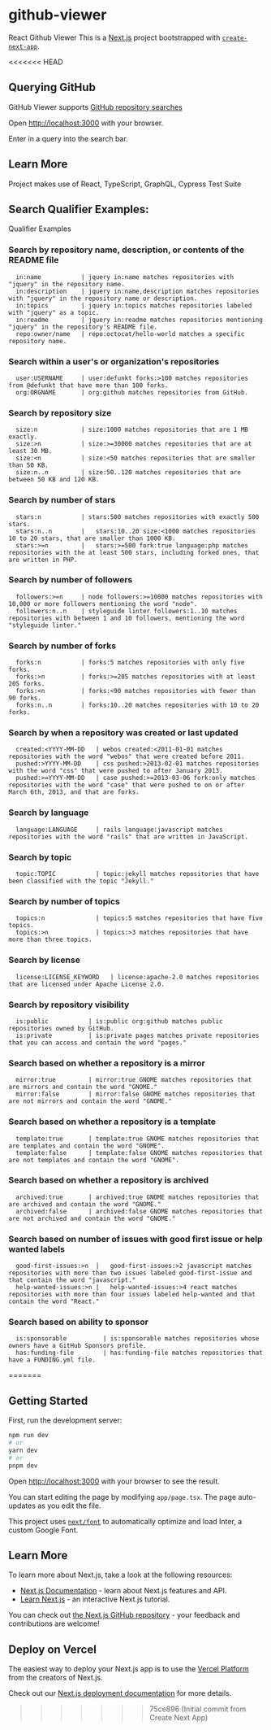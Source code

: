 # github-viewer

React Github Viewer
This is a [Next.js](https://nextjs.org/) project bootstrapped with [`create-next-app`](https://github.com/vercel/next.js/tree/canary/packages/create-next-app).

<<<<<<< HEAD
## Querying GitHub

GitHub Viewer supports [GitHub repository searches](https://docs.github.com/en/search-github/searching-on-github/searching-for-repositories)

Open [http://localhost:3000](http://localhost:3000) with your browser.

Enter in a query into the search bar.

## Learn More

Project makes use of React, TypeScript, GraphQL, Cypress Test Suite

## Search Qualifier Examples:

Qualifier Examples

### Search by repository name, description, or contents of the README file

      in:name	        | jquery in:name matches repositories with "jquery" in the repository name.
      in:description	| jquery in:name,description matches repositories with "jquery" in the repository name or description.
      in:topics	        | jquery in:topics matches repositories labeled with "jquery" as a topic.
      in:readme         | jquery in:readme matches repositories mentioning "jquery" in the repository's README file.
      repo:owner/name	| repo:octocat/hello-world matches a specific repository name.

### Search within a user's or organization's repositories

      user:USERNAME	    | user:defunkt forks:>100 matches repositories from @defunkt that have more than 100 forks.
      org:ORGNAME	    | org:github matches repositories from GitHub.

### Search by repository size

      size:n	        | size:1000 matches repositories that are 1 MB exactly.
      size:>n	        | size:>=30000 matches repositories that are at least 30 MB.
      size:<n	        | size:<50 matches repositories that are smaller than 50 KB.
      size:n..n	        | size:50..120 matches repositories that are between 50 KB and 120 KB.

### Search by number of stars

      stars:n	        | stars:500 matches repositories with exactly 500 stars.
      stars:n..n        | 	stars:10..20 size:<1000 matches repositories 10 to 20 stars, that are smaller than 1000 KB.
      stars:>=n         | 	stars:>=500 fork:true language:php matches repositories with the at least 500 stars, including forked ones, that are written in PHP.


### Search by number of followers

      followers:>=n	    | node followers:>=10000 matches repositories with 10,000 or more followers mentioning the word "node".
      followers:n..n	| styleguide linter followers:1..10 matches repositories with between 1 and 10 followers, mentioning the word "styleguide linter."

### Search by number of forks

      forks:n	        | forks:5 matches repositories with only five forks.
      forks:>n	        | forks:>=205 matches repositories with at least 205 forks.
      forks:<n	        | forks:<90 matches repositories with fewer than 90 forks.
      forks:n..n	    | forks:10..20 matches repositories with 10 to 20 forks.

### Search by when a repository was created or last updated

      created:<YYYY-MM-DD	| webos created:<2011-01-01 matches repositories with the word "webos" that were created before 2011.
      pushed:>YYYY-MM-DD	| css pushed:>2013-02-01 matches repositories with the word "css" that were pushed to after January 2013.
      pushed:>=YYYY-MM-DD   | case pushed:>=2013-03-06 fork:only matches repositories with the word "case" that were pushed to on or after March 6th, 2013, and that are forks.

### Search by language

      language:LANGUAGE	    | rails language:javascript matches repositories with the word "rails" that are written in JavaScript.

### Search by topic

      topic:TOPIC	        | topic:jekyll matches repositories that have been classified with the topic "Jekyll."

### Search by number of topics

      topics:n	            | topics:5 matches repositories that have five topics.
      topics:>n	            | topics:>3 matches repositories that have more than three topics.

### Search by license

      license:LICENSE_KEYWORD	| license:apache-2.0 matches repositories that are licensed under Apache License 2.0.

### Search by repository visibility

      is:public	          | is:public org:github matches public repositories owned by GitHub.
      is:private	      | is:private pages matches private repositories that you can access and contain the word "pages."

### Search based on whether a repository is a mirror

      mirror:true	      | mirror:true GNOME matches repositories that are mirrors and contain the word "GNOME."
      mirror:false	      | mirror:false GNOME matches repositories that are not mirrors and contain the word "GNOME."

### Search based on whether a repository is a template

      template:true	      | template:true GNOME matches repositories that are templates and contain the word "GNOME".
      template:false      | template:false GNOME matches repositories that are not templates and contain the word "GNOME".

### Search based on whether a repository is archived

      archived:true	      | archived:true GNOME matches repositories that are archived and contain the word "GNOME."
      archived:false	  | archived:false GNOME matches repositories that are not archived and contain the word "GNOME."

### Search based on number of issues with good first issue or help wanted labels

      good-first-issues:>n  |	good-first-issues:>2 javascript matches repositories with more than two issues labeled good-first-issue and that contain the word "javascript."
      help-wanted-issues:>n |	help-wanted-issues:>4 react matches repositories with more than four issues labeled help-wanted and that contain the word "React."

### Search based on ability to sponsor

      is:sponsorable	      | is:sponsorable matches repositories whose owners have a GitHub Sponsors profile.
      has:funding-file	      | has:funding-file matches repositories that have a FUNDING.yml file.
=======
## Getting Started

First, run the development server:

```bash
npm run dev
# or
yarn dev
# or
pnpm dev
```

Open [http://localhost:3000](http://localhost:3000) with your browser to see the result.

You can start editing the page by modifying `app/page.tsx`. The page auto-updates as you edit the file.

This project uses [`next/font`](https://nextjs.org/docs/basic-features/font-optimization) to automatically optimize and load Inter, a custom Google Font.

## Learn More

To learn more about Next.js, take a look at the following resources:

- [Next.js Documentation](https://nextjs.org/docs) - learn about Next.js features and API.
- [Learn Next.js](https://nextjs.org/learn) - an interactive Next.js tutorial.

You can check out [the Next.js GitHub repository](https://github.com/vercel/next.js/) - your feedback and contributions are welcome!

## Deploy on Vercel

The easiest way to deploy your Next.js app is to use the [Vercel Platform](https://vercel.com/new?utm_medium=default-template&filter=next.js&utm_source=create-next-app&utm_campaign=create-next-app-readme) from the creators of Next.js.

Check out our [Next.js deployment documentation](https://nextjs.org/docs/deployment) for more details.
>>>>>>> 75ce896 (Initial commit from Create Next App)
